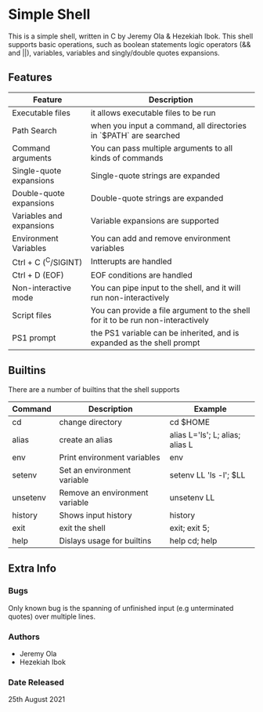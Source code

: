 # Simple Shell

This is a simple shell, written in C by Jeremy Ola & Hezekiah Ibok. This
shell supports basic operations, such as boolean statements logic
operators (&& and ||), variables, variables and singly/double quotes
expansions.

## Features

| Feature                        | Description                                                                     |
| ------------------------------ | ------------------------------------------------------------------------------- |
| Executable files               | it allows executable files to be run                                            |
| Path Search                    | when you input a command, all directories in \`$PATH\` are searched             |
| Command arguments              | You can pass multiple arguments to all kinds of commands                        |
| Single-quote expansions        | Single-quote strings are expanded                                               |
| Double-quote expansions        | Double-quote strings are expanded                                               |
| Variables and expansions       | Variable expansions are supported                                               |
| Environment Variables          | You can add and remove environment variables                                    |
| Ctrl + C (<sup>C</sup>/SIGINT) | Intterupts are handled                                                          |
| Ctrl + D (EOF)                 | EOF conditions are handled                                                      |
| Non-interactive mode           | You can pipe input to the shell, and it will run non-interactively              |
| Script files                   | You can provide a file argument to the shell for it to be run non-interactively |
| PS1 prompt                     | the PS1 variable can be inherited, and is expanded as the shell prompt          |

## Builtins

There are a number of builtins that the shell supports

| Command  | Description                    | Example                         |
| -------- | ------------------------------ | ------------------------------- |
| cd       | change directory               | cd $HOME                        |
| alias    | create an alias                | alias L='ls'; L; alias; alias L |
| env      | Print environment variables    | env                             |
| setenv   | Set an environment variable    | setenv LL 'ls -l'; $LL          |
| unsetenv | Remove an environment variable | unsetenv LL                     |
| history  | Shows input history            | history                         |
| exit     | exit the shell                 | exit; exit 5;                   |
| help     | Dislays usage for builtins     | help cd; help                   |

## Extra Info

### Bugs

Only known bug is the spanning of unfinished input (e.g unterminated
quotes) over multiple lines.

### Authors

  - Jeremy Ola
  - Hezekiah Ibok

### Date Released

25th August 2021
